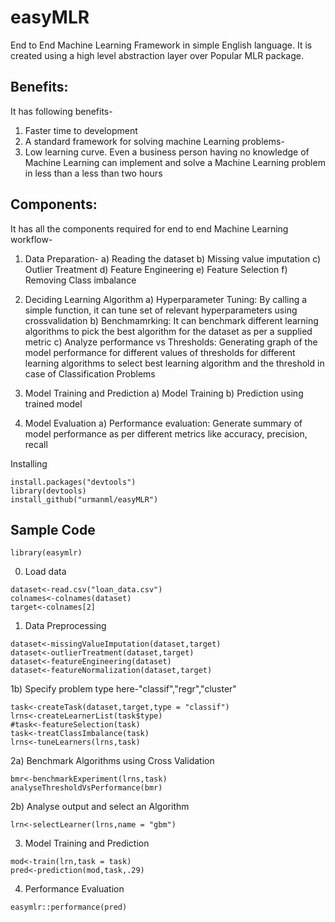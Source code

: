 # easyMLR
End to End Machine Learning Framework in simple English language. It is created using a high level abstraction layer over Popular MLR package. 

## Benefits:
It has following benefits-
1)	Faster time to development 
2)	A standard framework for solving machine Learning problems-
3)	Low learning curve. Even a business person having no knowledge of Machine Learning can implement and solve a Machine Learning problem in less than a less than two hours

## Components:
It has all the components required for end to end Machine Learning workflow-
1)	Data Preparation-
  a)	Reading the dataset
  b)	Missing value imputation
  c)	Outlier Treatment
  d)	Feature Engineering
  e)	Feature Selection
  f)	Removing Class imbalance

2)	Deciding Learning Algorithm
  a)	Hyperparameter Tuning: By calling a simple function, it can tune set of relevant hyperparameters using crossvalidation
  b)	Benchmamrking: It can benchmark different learning algorithms to pick the best algorithm for the dataset as per a supplied metric
  c)	Analyze performance vs  Thresholds: Generating graph of the model performance for different values of thresholds for different learning algorithms to select best learning algorithm and the threshold in case of Classification Problems

3)	Model Training and Prediction
  a)	Model Training
  b)	Prediction using trained model	

4)	Model Evaluation
  a)	Performance evaluation: Generate summary of model performance as per different metrics like accuracy, precision, recall


Installing
```
install.packages("devtools")
library(devtools)
install_github("urmanml/easyMLR")
```
Sample Code
---------------------------------------
```
library(easymlr)
```
0) Load data
```
dataset<-read.csv("loan_data.csv")
colnames<-colnames(dataset)
target<-colnames[2]
```


1) Data Preprocessing 
```
dataset<-missingValueImputation(dataset,target)
dataset<-outlierTreatment(dataset,target)
dataset<-featureEngineering(dataset)
dataset<-featureNormalization(dataset,target)
```
1b) Specify problem type here-"classif","regr","cluster"
```
task<-createTask(dataset,target,type = "classif")
lrns<-createLearnerList(task$type)
#task<-featureSelection(task)
task<-treatClassImbalance(task)
lrns<-tuneLearners(lrns,task)
```
2a) Benchmark Algorithms using Cross Validation
```
bmr<-benchmarkExperiment(lrns,task)
analyseThresholdVsPerformance(bmr)
```
2b) Analyse output and select an Algorithm
```
lrn<-selectLearner(lrns,name = "gbm")
```
3) Model Training and Prediction
```
mod<-train(lrn,task = task)
pred<-prediction(mod,task,.29)
```
4) Performance Evaluation
```
easymlr::performance(pred)
```
